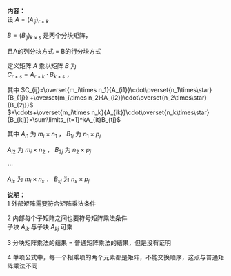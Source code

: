 **内容：**    
设  $A=(A_{ij})_{r×k}$     
    
 $B=(B_{ij})_{k×s}$  是两个分块矩阵，    
    
且A的列分块方式 $=$ B的行分块方式    
    
定义矩阵 $A$ 乘以矩阵 $B$ 为    
 $C_{r\times s}=A_{r\times k}    
\cdot B_{k\times s}$ ，    
    
其中 $C_{ij}=\overset{m_i\times n_1}{A_{i1}}\cdot\overset{n_1\times\star}{B_{1j}}    
+\overset{m_i\times n_2}{A_{i2}}\cdot\overset{n_2\times\star}{B_{2j}}$     
 $+\cdots+\overset{m_i\times n_k}{A_{ik}}\cdot\overset{n_k\times\star}{B_{kj}}=\sum\limits_{t=1}^kA_{it}B_{tj}$     
    
其中 $A_{i1}$ 为 $m_i\times n_1$ ， $B_{1j}$ 为 $n_1\times p_j$     
    
 $A_{i2}$ 为 $m_i\times n_2$ ， $B_{2j}$ 为 $n_2\times p_j$     
    
 $\cdots$     
    
 $A_{is}$ 为 $m_i\times n_s$ ， $B_{sj}$ 为 $n_s\times p_j$     
    
**说明：**    
1 外部矩阵需要符合矩阵乘法条件    
    
2 内部每个子矩阵之间也要符号矩阵乘法条件    
子块 $A_{ik}$ 与子块 $A_{kj}$ 可乘    
    
3 分块矩阵乘法的结果 $=$ 普通矩阵乘法的结果，但是没有证明    
    
4 单项公式中，每一个相乘项的两个元素都是矩阵，不能交换顺序，这点与普通矩阵乘法不同    
